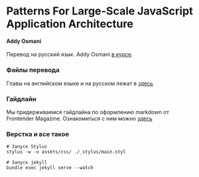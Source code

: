 # Patterns For Large-Scale JavaScript Application Architecture
#### Addy Osmani

Перевод на русский язык. Addy Osmani [в курсе][1].


### Файлы перевода

Главы на английском языке и на русском лежат в [здесь][2]

### Гайдлайн

Мы придерживаемся гайдлайна по оформлению markdown от Frontender Magazine.
Ознакомиться с ним можно [здесь][3]



### Верстка и все такое

    # Запуск Stylus
    stylus -w -o assets/css/ ./_stylus/main.styl

    # Запуск jekyll
    bundle exec jekyll serve --watch


[1]: https://twitter.com/addyosmani/status/415195066895171584
[2]: https://github.com/shuvalov-anton/Patterns-For-Large-Scale-JavaScript-Application-Architecture/tree/gh-pages/_includes/translation
[3]: https://github.com/FMRobot/FM-guidelines
